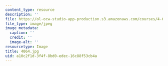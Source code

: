 ```yaml
---
content_type: resource
description: ''
file: https://ol-ocw-studio-app-production.s3.amazonaws.com/courses/4-614-religious-architecture-and-islamic-cultures-fall-2002/a10c2f1d3f4f8bd0edec16c88f53cb4a_4064.jpg
file_type: image/jpeg
image_metadata:
  caption: ''
  credit: ''
  image-alt: ''
resourcetype: Image
title: 4064.jpg
uid: a10c2f1d-3f4f-8bd0-edec-16c88f53cb4a
---
```

